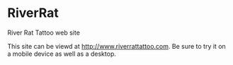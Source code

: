 RiverRat
========

River Rat Tattoo web site

This site can be viewd at http://www.riverrattattoo.com.  Be sure to try it on a mobile device as well as a desktop.
